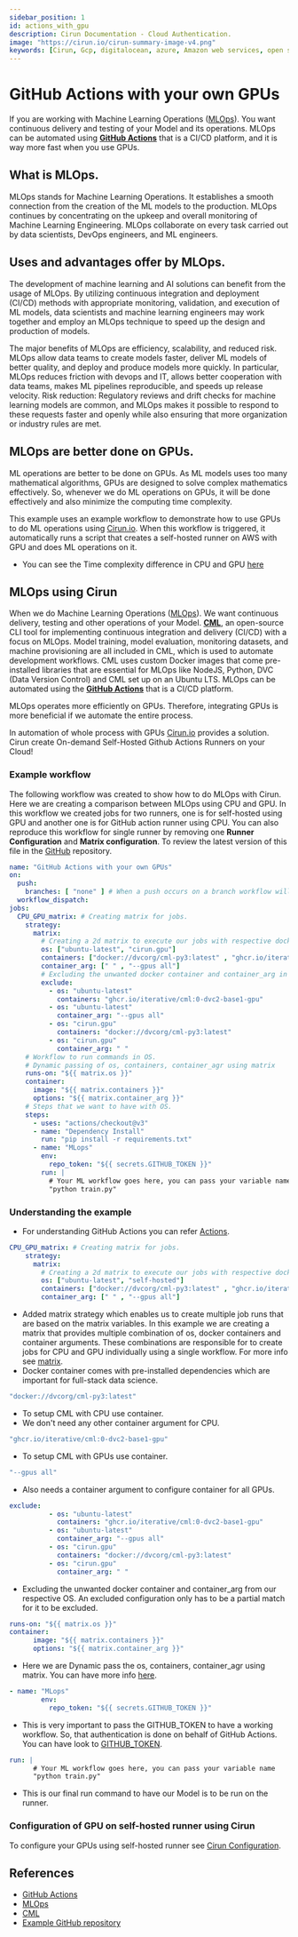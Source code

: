 ```yaml
---
sidebar_position: 1
id: actions_with_gpu
description: Cirun Documentation - Cloud Authentication.
image: "https://cirun.io/cirun-summary-image-v4.png"
keywords: [Cirun, Gcp, digitalocean, azure, Amazon web services, open stack, Authentication, Oracle]
---
```

# GitHub Actions with your own GPUs

If you are working with Machine Learning Operations ([MLOps](https://ml-ops.org/)). You want continuous delivery and testing of your Model and its operations. MLOps can be automated using **[GitHub Actions](https://docs.github.com/en/actions)** that is a CI/CD platform, and it is way more fast when you use GPUs.
## What is MLOps.
MLOps stands for Machine Learning Operations. It establishes a smooth connection from the creation of the ML models to the production. MLOps continues by concentrating on the upkeep and overall monitoring of Machine Learning Engineering. MLOps collaborate on every task carried out by data scientists, DevOps engineers, and ML engineers.

## Uses and advantages offer by MLOps.

The development of machine learning and AI solutions can benefit from the usage of MLOps. By utilizing continuous integration and deployment (CI/CD) methods with appropriate monitoring, validation, and execution of ML models, data scientists and machine learning engineers may work together and employ an MLOps technique to speed up the design and production of models.

The major benefits of MLOps are efficiency, scalability, and reduced risk. MLOps allow data teams to create models faster, deliver ML models of better quality, and deploy and produce models more quickly. In particular, MLOps reduces friction with devops and IT, allows better cooperation with data teams, makes ML pipelines reproducible, and speeds up release velocity. Risk reduction: Regulatory reviews and drift checks for machine learning models are common, and MLOps makes it possible to respond to these requests faster and openly while also ensuring that more organization or industry rules are met.

## MLOps are better done on GPUs.
ML operations are better to be done on GPUs. As ML models uses too many mathematical algorithms, GPUs are designed to solve complex mathematics effectively. So, whenever we do ML operations on GPUs, it will be done effectively and also minimize the computing time complexity.

This example uses an example workflow to demonstrate how to use GPUs to do ML operations using [Cirun.io](https://cirun.io/). When this workflow is triggered, it automatically runs a script that creates a self-hosted runner on AWS with GPU and does ML operations on it.

- You can see the Time complexity difference in CPU and GPU [here](https://github.com/vishal9629/MLops_with_Cirun/actions/runs/3452191297/usage)


## MLOps using Cirun

When we do Machine Learning Operations ([MLOps](https://ml-ops.org/)). We want continuous delivery, testing and other operations of your Model. **[CML](https://github.com/iterative/cml#getting-started)**, an open-source CLI tool for implementing continuous integration and delivery (CI/CD) with a focus on MLOps. Model training, model evaluation, monitoring datasets, and machine provisioning are all included in CML, which is used to automate development workflows. CML uses custom Docker images that come pre-installed libraries that are essential for MLOps like NodeJS, Python, DVC (Data Version Control) and CML set up on an Ubuntu LTS. MLOps can be automated using the **[GitHub Actions](https://docs.github.com/en/actions)** that is a CI/CD platform.

MLOps operates more efficiently on GPUs. Therefore, integrating GPUs is more beneficial if we automate the entire process.

In automation of whole process with GPUs [Cirun.io](https://cirun.io/) provides a solution. Cirun create On-demand Self-Hosted Github Actions Runners on your Cloud!

### Example workflow

The following workflow was created to show how to do MLOps with Cirun. Here we are creating a comparison between MLOps using CPU and GPU. In this workflow we created jobs for two runners, one is for self-hosted using GPU and another one is for GitHub action runner using CPU. You can also reproduce this workflow for single runner by removing one **Runner Configuration** and **Matrix configuration**. To review the latest version of this file in the [GitHub](https://github.com/vishal9629/MLops_with_Cirun/tree/new-example-2/.github/workflows) repository.

```yml
name: "GitHub Actions with your own GPUs"
on: 
  push:
    branches: [ "none" ] # When a push occurs on a branch workflow will trigger on your desired branch.
  workflow_dispatch: 
jobs:
  CPU_GPU_matrix: # Creating matrix for jobs.
    strategy:
      matrix:
        # Creating a 2d matrix to execute our jobs with respective docker containers.
        os: ["ubuntu-latest", "cirun.gpu"] 
        containers: ["docker://dvcorg/cml-py3:latest" , "ghcr.io/iterative/cml:0-dvc2-base1-gpu" ]
        container_arg: [" " , "--gpus all"]
        # Excluding the unwanted docker container and container_arg in our respective OS.
        exclude:
          - os: "ubuntu-latest"
            containers: "ghcr.io/iterative/cml:0-dvc2-base1-gpu"
          - os: "ubuntu-latest"
            container_arg: "--gpus all"
          - os: "cirun.gpu"
            containers: "docker://dvcorg/cml-py3:latest"
          - os: "cirun.gpu"
            container_arg: " "
    # Workflow to run commands in OS.
    # Dynamic passing of os, containers, container_agr using matrix 
    runs-on: "${{ matrix.os }}" 
    container:
      image: "${{ matrix.containers }}"
      options: "${{ matrix.container_arg }}"
    # Steps that we want to have with OS.
    steps:
      - uses: "actions/checkout@v3"
      - name: "Dependency Install"
        run: "pip install -r requirements.txt"
      - name: "MLops"
        env:
          repo_token: "${{ secrets.GITHUB_TOKEN }}"
        run: |
          # Your ML workflow goes here, you can pass your variable name
          "python train.py"
```

### Understanding the example
- For understanding GitHub Actions you can refer [Actions](https://docs.github.com/en/actions).
```yml
CPU_GPU_matrix: # Creating matrix for jobs.
    strategy:
      matrix:
        # Creating a 2d matrix to execute our jobs with respective docker containers.
        os: ["ubuntu-latest", "self-hosted"] 
        containers: ["docker://dvcorg/cml-py3:latest" , "ghcr.io/iterative/cml:0-dvc2-base1-gpu" ]
        container_arg: [" " , "--gpus all"]
```
- Added matrix strategy which enables us to create multiple job runs that are based on the matrix variables. In this example we are creating a matrix that provides multiple combination of os, docker containers and container arguments. These combinations are responsible for to create jobs for CPU and GPU individually using a single workflow. For more info see [matrix](https://docs.github.com/en/actions/using-jobs/using-a-matrix-for-your-jobs).
- Docker container comes with pre-installed dependencies which are important for full-stack data science.
```yml
"docker://dvcorg/cml-py3:latest"
```
- To setup CML with CPU use container.
- We don't need any other container argument for CPU.

```yml
"ghcr.io/iterative/cml:0-dvc2-base1-gpu"
```
- To setup CML with GPUs use container.

```yml
"--gpus all"
```
- Also needs a container argument to configure container for all GPUs.

```yml
exclude:
          - os: "ubuntu-latest"
            containers: "ghcr.io/iterative/cml:0-dvc2-base1-gpu"
          - os: "ubuntu-latest"
            container_arg: "--gpus all"
          - os: "cirun.gpu"
            containers: "docker://dvcorg/cml-py3:latest"
          - os: "cirun.gpu"
            container_arg: " "
```
- Excluding the unwanted docker container and container_arg from our respective OS. An excluded configuration only has to be a partial match for it to be excluded.

```yml
runs-on: "${{ matrix.os }}" 
container:
      image: "${{ matrix.containers }}"
      options: "${{ matrix.container_arg }}"
```
- Here we are Dynamic pass the os, containers, container_agr using matrix. You can have more info [here](https://docs.github.com/en/actions/using-jobs/running-jobs-in-a-container).

```yml
- name: "MLops"
        env:
          repo_token: "${{ secrets.GITHUB_TOKEN }}"
```
- This is very important to pass the GITHUB_TOKEN to have a working workflow. So, that authentication is done on behalf of GitHub Actions. You can have look to [GITHUB_TOKEN](https://docs.github.com/en/authentication/keeping-your-account-and-data-secure/creating-a-personal-access-token).

```yml
run: |
      # Your ML workflow goes here, you can pass your variable name
      "python train.py"
```
- This is our final run command to have our Model is to be run on the runner.

### Configuration of GPU on self-hosted runner using Cirun

To configure your GPUs using self-hosted runner see [Cirun Configuration](https://docs.cirun.io/reference/yaml#gpu-gpu).

## References
- [GitHub Actions](https://docs.github.com/en/actions)
- [MLOps](https://ml-ops.org/)
- [CML](https://cml.dev/)
- [Example GitHub repository](https://github.com/vishal9629/MLops_with_Cirun/tree/new-example-2)